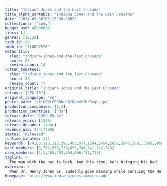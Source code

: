 ```yaml
---
title: "Indiana Jones and the Last Crusade"
title_alpha_sortable: "Indiana Jones and the Last Crusade"
date: "2024-05-30T05:15:30.896Z"
collections: ["indy"]
budget_usd: 48000000
tiers: []
genres: [12,28]
tsdb_id: 89
imdb_id: "tt0097576"
metacritic:
  slug: "indiana-jones-and-the-last-crusade"
  score: 65
  review_count: 14
rotten_tomatoes:
  slug: "indiana_jones_and_the_last_crusade"
  score: 88
  review_count: 77
original_title: "Indiana Jones and the Last Crusade"
ratings: ["PG-13"]
original_language: "en"
poster_path: "/riO8WLCG9BbuhQfBpbnXFKzBcgL.jpg"
production_companies: [1,4]
production_countries: ["US"]
release_date: "1989-05-24"
release_years: [1989]
release_decades: [1980]
revenue_usd: 474171806
status: "Released"
runtime_minutes: 127
keywords: [74,83,110,113,295,483,970,1294,1454,2652,2847,2901,5905,6956,10685,11117,14656,18034,41586,175428,184134,214548,240119]
cast_members: [3,738,656,739,655,740,741,742,743]
crew_members: [1,1,488,493,664,666,711,735]
tagline: >
  The man with the hat is back. And this time, he's bringing his Dad.
overview: >
  When Dr. Henry Jones Sr. suddenly goes missing while pursuing the Holy Grail, eminent archaeologist Indiana must team up with Marcus Brody, Sallah and Elsa Schneider to follow in his father's footsteps and stop the Nazis from recovering the power of eternal life.
homepage: "http://www.indianajones.com/crusade"
---
```


